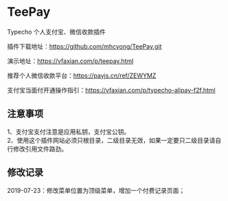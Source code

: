 # TeePay
Typecho 个人支付宝、微信收款插件

插件下载地址：https://github.com/mhcyong/TeePay.git  

演示地址：https://vfaxian.com/p/teepay.html  

推荐个人微信收款平台：https://payjs.cn/ref/ZEWYMZ  

支付宝当面付开通操作指引：https://vfaxian.com/p/typecho-alipay-f2f.html



## 注意事项 ##
1、支付宝支付注意是应用私钥，支付宝公钥。  
2、使用这个插件网站必须只根目录，二级目录无效，如果一定要只二级目录请自行修改引用文件路劲。


## 修改记录 ##
2019-07-23：修改菜单位置为顶级菜单，增加一个付费记录页面；